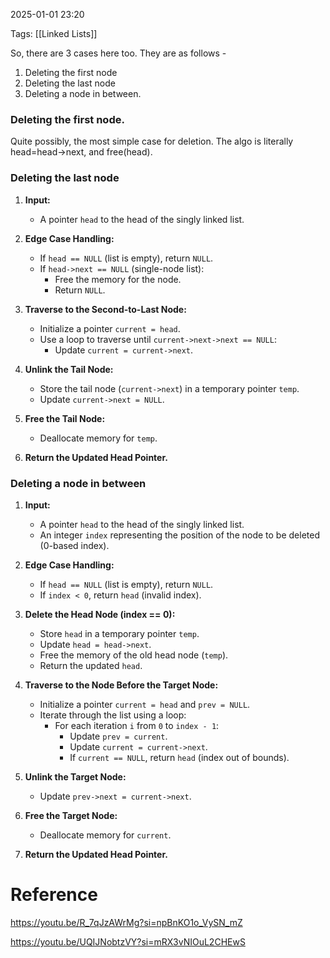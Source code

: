 2025-01-01 23:20

Tags: [[Linked Lists]] 

So, there are 3 cases here too. They are as follows - 
1. Deleting the first node
2. Deleting the last node
3. Deleting a node in between.
### Deleting the first node. 
Quite possibly, the most simple case for deletion. The algo is literally head=head->next, and free(head).

### Deleting the last node

1. **Input:**
   - A pointer `head` to the head of the singly linked list.

2. **Edge Case Handling:**
   - If `head == NULL` (list is empty), return `NULL`.
   - If `head->next == NULL` (single-node list):
     - Free the memory for the node.
     - Return `NULL`.

3. **Traverse to the Second-to-Last Node:**
   - Initialize a pointer `current = head`.
   - Use a loop to traverse until `current->next->next == NULL`:
     - Update `current = current->next`.

4. **Unlink the Tail Node:**
   - Store the tail node (`current->next`) in a temporary pointer `temp`.
   - Update `current->next = NULL`.

5. **Free the Tail Node:**
   - Deallocate memory for `temp`.

6. **Return the Updated Head Pointer.**

### Deleting a node in between
1. **Input:**
   - A pointer `head` to the head of the singly linked list.
   - An integer `index` representing the position of the node to be deleted (0-based index).

2. **Edge Case Handling:**
   - If `head == NULL` (list is empty), return `NULL`.
   - If `index < 0`, return `head` (invalid index).

3. **Delete the Head Node (index == 0):**
   - Store `head` in a temporary pointer `temp`.
   - Update `head = head->next`.
   - Free the memory of the old head node (`temp`).
   - Return the updated `head`.

4. **Traverse to the Node Before the Target Node:**
   - Initialize a pointer `current = head` and `prev = NULL`.
   - Iterate through the list using a loop:
     - For each iteration `i` from `0` to `index - 1`:
       - Update `prev = current`.
       - Update `current = current->next`.
       - If `current == NULL`, return `head` (index out of bounds).

5. **Unlink the Target Node:**
   - Update `prev->next = current->next`.

6. **Free the Target Node:**
   - Deallocate memory for `current`.

7. **Return the Updated Head Pointer.**
# Reference

https://youtu.be/R_7qJzAWrMg?si=npBnKO1o_VySN_mZ

https://youtu.be/UQIJNobtzVY?si=mRX3vNIOuL2CHEwS